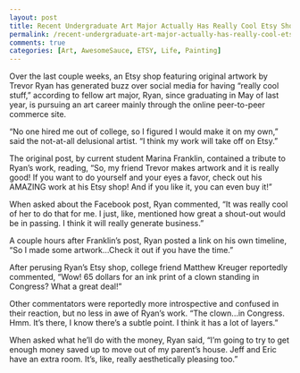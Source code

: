 ```yaml
---
layout: post
title: Recent Undergraduate Art Major Actually Has Really Cool Etsy Shop
permalink: /recent-undergraduate-art-major-actually-has-really-cool-etsy-shop/
comments: true
categories: [Art, AwesomeSauce, ETSY, Life, Painting]
---
```

Over the last couple weeks, an Etsy shop featuring original artwork by Trevor Ryan has generated buzz over social media for having “really cool stuff,” according to fellow art major, Ryan, since graduating in May of last year, is pursuing an art career mainly through the online peer-to-peer commerce site.

“No one hired me out of college, so I figured I would make it on my own,” said the not-at-all delusional artist. “I think my work will take off on Etsy.”

The original post, by current student Marina Franklin, contained a tribute to Ryan’s work, reading, “So, my friend Trevor makes artwork and it is really good! If you want to do yourself and your eyes a favor, check out his AMAZING work at his Etsy shop! And if you like it, you can even buy it!”

When asked about the Facebook post, Ryan commented, “It was really cool of her to do that for me. I just, like, mentioned how great a shout-out would be in passing. I think it will really generate business.”

A couple hours after Franklin’s post, Ryan posted a link on his own timeline, “So I made some artwork...Check it out if you have the time.”

After perusing Ryan’s Etsy shop, college friend Matthew Kreuger reportedly commented, “Wow! 65 dollars for an ink print of a clown standing in Congress? What a great deal!”

Other commentators were reportedly more introspective and confused in their reaction, but no less in awe of Ryan’s work. “The clown...in Congress. Hmm. It’s there, I know there’s a subtle point. I think it has a lot of layers.”

When asked what he’ll do with the money, Ryan said, “I’m going to try to get enough money saved up to move out of my parent’s house. Jeff and Eric have an extra room. It’s, like, really aesthetically pleasing too.”
